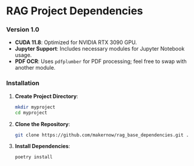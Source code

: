 # RAG Project Dependencies

### Version 1.0

- **CUDA 11.8**: Optimized for NVIDIA RTX 3090 GPU.
- **Jupyter Support**: Includes necessary modules for Jupyter Notebook usage.
- **PDF OCR**: Uses `pdfplumber` for PDF processing; feel free to swap with another module.

### Installation

1. **Create Project Directory**:
   ```bash
   mkdir myproject
   cd myproject
   ```

2. **Clone the Repository**:
   ```bash
   git clone https://github.com/makernow/rag_base_dependencies.git .
   ```

3. **Install Dependencies**:
   ```bash
   poetry install
   ```
